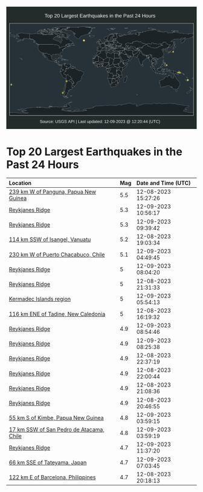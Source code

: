 ![Map](./map.png)

# Top 20 Largest Earthquakes in the Past 24 Hours

| Location | Mag | Date and Time (UTC) |
|:---|:---|:---|
| [239 km W of Panguna, Papua New Guinea](https://earthquake.usgs.gov/earthquakes/eventpage/us7000lhhy) | 5.5 | 12-08-2023 15:27:26 |
| [Reykjanes Ridge](https://earthquake.usgs.gov/earthquakes/eventpage/us7000lhqe) | 5.3 | 12-09-2023 10:56:17 |
| [Reykjanes Ridge](https://earthquake.usgs.gov/earthquakes/eventpage/us7000lhq3) | 5.3 | 12-09-2023 09:39:42 |
| [114 km SSW of Isangel, Vanuatu](https://earthquake.usgs.gov/earthquakes/eventpage/us7000lhkc) | 5.2 | 12-08-2023 19:03:34 |
| [230 km W of Puerto Chacabuco, Chile](https://earthquake.usgs.gov/earthquakes/eventpage/us7000lhnw) | 5.1 | 12-09-2023 04:49:45 |
| [Reykjanes Ridge](https://earthquake.usgs.gov/earthquakes/eventpage/us7000lhpk) | 5 | 12-09-2023 08:04:20 |
| [Reykjanes Ridge](https://earthquake.usgs.gov/earthquakes/eventpage/us7000lhlq) | 5 | 12-08-2023 21:31:33 |
| [Kermadec Islands region](https://earthquake.usgs.gov/earthquakes/eventpage/us7000lhp0) | 5 | 12-09-2023 05:54:13 |
| [116 km ENE of Tadine, New Caledonia](https://earthquake.usgs.gov/earthquakes/eventpage/us7000lhjb) | 5 | 12-08-2023 16:19:32 |
| [Reykjanes Ridge](https://earthquake.usgs.gov/earthquakes/eventpage/us7000lhq1) | 4.9 | 12-09-2023 08:54:46 |
| [Reykjanes Ridge](https://earthquake.usgs.gov/earthquakes/eventpage/us7000lhpr) | 4.9 | 12-09-2023 08:25:38 |
| [Reykjanes Ridge](https://earthquake.usgs.gov/earthquakes/eventpage/us7000lhmc) | 4.9 | 12-08-2023 22:37:19 |
| [Reykjanes Ridge](https://earthquake.usgs.gov/earthquakes/eventpage/us7000lhlz) | 4.9 | 12-08-2023 22:00:44 |
| [Reykjanes Ridge](https://earthquake.usgs.gov/earthquakes/eventpage/us7000lhlh) | 4.9 | 12-08-2023 21:08:36 |
| [Reykjanes Ridge](https://earthquake.usgs.gov/earthquakes/eventpage/us7000lhla) | 4.9 | 12-08-2023 20:46:55 |
| [55 km S of Kimbe, Papua New Guinea](https://earthquake.usgs.gov/earthquakes/eventpage/us7000lhnf) | 4.8 | 12-09-2023 03:59:15 |
| [17 km SSW of San Pedro de Atacama, Chile](https://earthquake.usgs.gov/earthquakes/eventpage/us7000lhne) | 4.8 | 12-09-2023 03:59:19 |
| [Reykjanes Ridge](https://earthquake.usgs.gov/earthquakes/eventpage/us7000lhqm) | 4.7 | 12-09-2023 11:37:20 |
| [66 km SSE of Tateyama, Japan](https://earthquake.usgs.gov/earthquakes/eventpage/us7000lhp9) | 4.7 | 12-09-2023 07:03:45 |
| [122 km E of Barcelona, Philippines](https://earthquake.usgs.gov/earthquakes/eventpage/us7000lhks) | 4.7 | 12-08-2023 20:18:13 |

